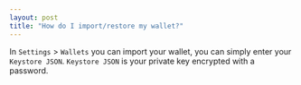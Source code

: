 ```yaml
---
layout: post
title: "How do I import/restore my wallet?"
---
```


In `Settings` > `Wallets` you can import your wallet, you can simply enter your `Keystore JSON`. `Keystore JSON` is your private key encrypted with a password. 
